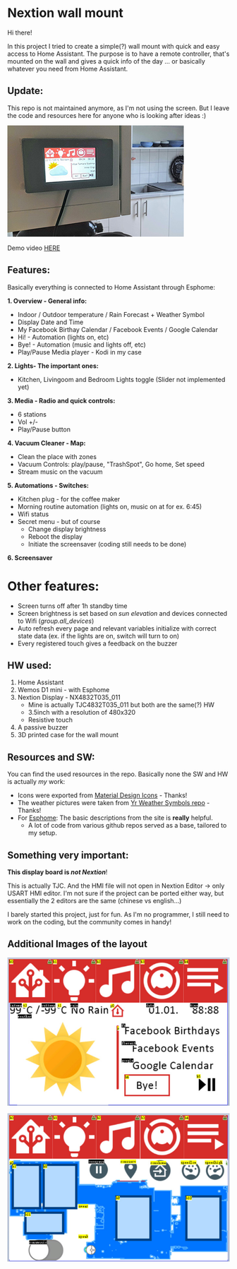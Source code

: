 # Nextion wall mount

Hi there!

In this project I tried to create a simple(?) wall mount with quick and easy access to Home Assistant.
The purpose is to have a remote controller, that's mounted on the wall and gives a quick info of the day ... or basically whatever you need from Home Assistant.

## Update:
This repo is not maintained anymore, as I'm not using the screen. But I leave the code and resources here for anyone who is looking after ideas :)

![](https://github.com/Andoramb/Nextion-wall-mount/blob/master/Images/preview-small.jpg)

Demo video [HERE](https://www.youtube.com/watch?v=TL8wZNnS4jI)

## Features:
Basically everything is connected to Home Assistant through Esphome:

**1. Overview - General info:**
   - Indoor / Outdoor temperature / Rain Forecast + Weather Symbol
   - Display Date and Time
   - My Facebook Birthay Calendar / Facebook Events / Google Calendar
   - Hi! - Automation (lights on, etc)
   - Bye! - Automation (music and lights off, etc)
   - Play/Pause Media player - Kodi in my case
    
**2. Lights- The important ones:**
   - Kitchen, Livingoom and Bedroom Lights toggle (Slider not implemented yet)
        
**3. Media - Radio and quick controls:**
   - 6 stations
   - Vol +/-
   - Play/Pause button   
    
**4. Vacuum Cleaner - Map:**
   - Clean the place with zones
   - Vacuum Controls: play/pause, "TrashSpot", Go home, Set speed
   - Stream music on the vacuum
        
**5. Automations - Switches:**
   - Kitchen plug - for the coffee maker
   - Morning routine automation (lights on, music on at for ex. 6:45)
   - Wifi status
   - Secret menu - but of course
     - Change display brightness
     - Reboot the display
     - Initiate the screensaver (coding still needs to be done)
      
**6. Screensaver**     
      
# Other features:
  - Screen turns off after 1h standby time
  - Screen brightness is set based on *sun elevation* and devices connected to Wifi (*group.all_devices*)
  - Auto refresh every page and relevant variables initialize with correct state data (ex. if the lights are on, switch will turn to on)
  - Every registered touch gives a feedback on the buzzer
      
## HW used:
1. Home Assistant
2. Wemos D1 mini - with Esphome
3. Nextion Display - NX4832T035_011
    - Mine is actually TJC4832T035_011 but both are the same(?) HW
    - 3.5inch with a resolution of 480x320
    - Resistive touch
4. A passive buzzer
5. 3D printed case for the wall mount


## Resources and SW:
You can find the used resources in the repo.
Basically none the SW and HW is actually *my* work:
- Icons were exported from [Material Design Icons](https://materialdesignicons.com) - Thanks!
- The weather pictures were taken from [Yr Weather Symbols repo](https://github.com/YR/weather-symbols) - Thanks!
- For [Esphome](https://esphome.io): The basic descriptions from the site is **really** helpful.
  - A lot of code from various github repos served as a base, tailored to my setup.

## Something very important:
**This display board is _not Nextion_**!

This is actually TJC. And the HMI file will not open in Nextion Editor -> only USART HMI editor. I'm not sure if the project can be ported either way, but essentially the 2 editors are the same (chinese vs english...)


I barely started this project, just for fun. As I'm no programmer, I still need to work on the coding, but the community comes in handy!

## Additional Images of the layout
![](https://github.com/Andoramb/Nextion-wall-mount/blob/master/Images/1.jpg)

![](https://github.com/Andoramb/Nextion-wall-mount/blob/master/Images/4.jpg)
